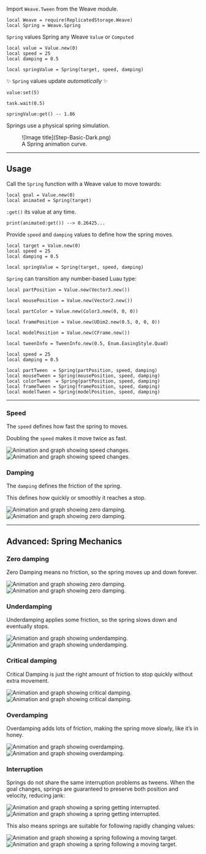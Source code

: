 Import `Weave.Tween` from the Weave module.

```luau linenums="1"
local Weave = require(ReplicatedStorage.Weave)
local Spring = Weave.Spring
```

`Spring` values Spring any Weave `Value` or `Computed`

```luau
local value = Value.new(0)
local speed = 25
local damping = 0.5

local springValue = Spring(target, speed, damping)
```

✨ `Spring` values update _automatically_ ✨

```luau
value:set(5)

task.wait(0.5)

springValue:get() -- 1.86
```

Springs use a physical spring simulation.

<figure markdown="span">
  ![Image title](Step-Basic-Dark.png)
  <figcaption>A Spring animation curve.</figcaption>
</figure>

---

## Usage

Call the `Spring` function with a Weave value to move towards:

```luau
local goal = Value.new(0)
local animated = Spring(target)
```

`:get()` its value at any time.

```luau
print(animated:get()) --> 0.26425...
```

Provide `speed` and `damping` values to define how the spring moves.

```luau
local target = Value.new(0)
local speed = 25
local damping = 0.5

local springValue = Spring(target, speed, damping)
```

`Spring` can transition any number-based Luau type:

```luau
local partPosition = Value.new(Vector3.new())

local mousePosition = Value.new(Vector2.new())

local partColor = Value.new(Color3.new(0, 0, 0))

local framePosition = Value.new(UDim2.new(0.5, 0, 0, 0))

local modelPosition = Value.new(CFrame.new())

local tweenInfo = TweenInfo.new(0.5, Enum.EasingStyle.Quad)

local speed = 25
local damping = 0.5

local partTween  = Spring(partPosition, speed, damping)
local mouseTween = Spring(mousePosition, speed, damping)
local colorTween  = Spring(partPosition, speed, damping)
local frameTween = Spring(framePosition, speed, damping)
local modelTween = Spring(modelPosition, speed, damping)
```

---

### Speed

The `speed` defines how fast the spring to moves.

Doubling the `speed` makes it move twice as fast.

![Animation and graph showing speed changes.](Speed-Dark.png#only-dark)
![Animation and graph showing speed changes.](Speed-Light.png#only-light)


### Damping

The `damping` defines the friction of the spring.

This defines how quickly or smoothly it reaches a stop.

![Animation and graph showing zero damping.](Damping-Zero-Dark.png#only-dark)
![Animation and graph showing zero damping.](Damping-Zero-Light.png#only-light)


---

## Advanced: Spring Mechanics

### Zero damping

Zero Damping means no friction, so the spring moves up and down forever.

![Animation and graph showing zero damping.](Damping-Zero-Dark.png#only-dark)
![Animation and graph showing zero damping.](Damping-Zero-Light.png#only-light)

### Underdamping

Underdamping applies some friction, so the spring slows down and eventually stops.

![Animation and graph showing underdamping.](Damping-Under-Dark.png#only-dark)
![Animation and graph showing underdamping.](Damping-Under-Light.png#only-light)

### Critical damping

Critical Damping is just the right amount of friction to stop quickly without extra movement.

![Animation and graph showing critical damping.](Damping-Critical-Dark.png#only-dark)
![Animation and graph showing critical damping.](Damping-Critical-Light.png#only-light)

### Overdamping

Overdamping adds lots of friction, making the spring move slowly, like it’s in honey.

![Animation and graph showing overdamping.](Damping-Over-Dark.png#only-dark)
![Animation and graph showing overdamping.](Damping-Over-Light.png#only-light)

### Interruption

Springs do not share the same interruption problems as tweens. When the goal
changes, springs are guaranteed to preserve both position and velocity, reducing
jank:

![Animation and graph showing a spring getting interrupted.](Interrupted-Dark.png#only-dark)
![Animation and graph showing a spring getting interrupted.](Interrupted-Light.png#only-light)

This also means springs are suitable for following rapidly changing values:

![Animation and graph showing a spring following a moving target.](Following-Dark.png#only-dark)
![Animation and graph showing a spring following a moving target.](Following-Light.png#only-light)
